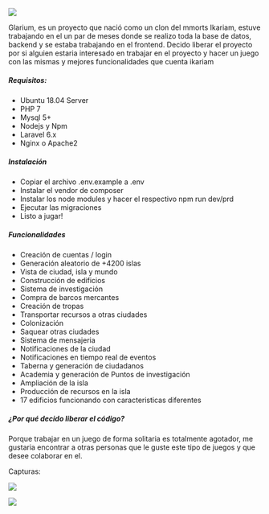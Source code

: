 ![](https://i.ibb.co/NVpwNQZ/1.png)

Glarium, es un proyecto que nació como un clon del mmorts Ikariam, estuve trabajando en el un par de meses donde se realizo toda la base de datos, backend y se estaba trabajando en el frontend. Decido liberar el proyecto por si alguien estaria interesado en trabajar en el proyecto y hacer un juego con las mismas y mejores funcionalidades que cuenta ikariam

##### Requisitos:

*   Ubuntu 18.04 Server
*   PHP 7
*   Mysql 5+
*   Nodejs y Npm
*   Laravel 6.x
*   Nginx o Apache2

##### Instalación

*   Copiar el archivo .env.example a .env
*   Instalar el vendor de composer
*   Instalar los node modules y hacer el respectivo npm run dev/prd
*   Ejecutar las migraciones
*   Listo a jugar!

##### Funcionalidades

*   Creación de cuentas / login
*   Generación aleatorio de +4200 islas
*   Vista de ciudad, isla y mundo
*   Construcción de edificios
*   Sistema de investigación
*   Compra de barcos mercantes
*   Creación de tropas
*   Transportar recursos a otras ciudades
*   Colonización
*   Saquear otras ciudades
*   Sistema de mensajeria
*   Notificaciones de la ciudad
*   Notificaciones en tiempo real de eventos
*   Taberna y generación de ciudadanos
*   Academia y generación de Puntos de investigación
*   Ampliación de la isla
*   Producción de recursos en la isla
*   17 edificios funcionando con caracteristicas diferentes

##### ¿Por qué decido liberar el código?  
Porque trabajar en un juego de forma solitaria es totalmente agotador, me gustaria encontrar a otras personas que le guste este tipo de juegos y que desee colaborar en el.

Capturas:

![](https://i.ibb.co/c20gwHg/2.png)

![](https://i.ibb.co/HdVHY7s/3.png)
